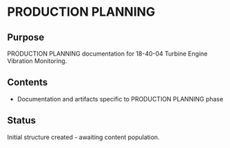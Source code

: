# PRODUCTION PLANNING

## Purpose
PRODUCTION PLANNING documentation for 18-40-04 Turbine Engine Vibration Monitoring.

## Contents
- Documentation and artifacts specific to PRODUCTION PLANNING phase

## Status
Initial structure created - awaiting content population.
